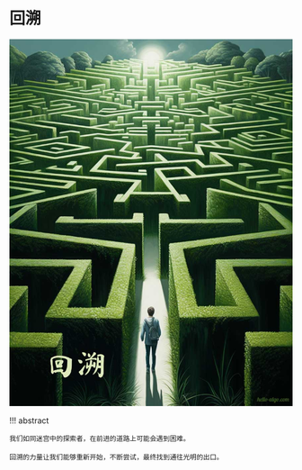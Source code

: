 # 回溯

<div class="center-table" markdown>

![回溯](../assets/covers/chapter_backtracking.jpg)

</div>

!!! abstract

    我们如同迷宫中的探索者，在前进的道路上可能会遇到困难。
    
    回溯的力量让我们能够重新开始，不断尝试，最终找到通往光明的出口。
